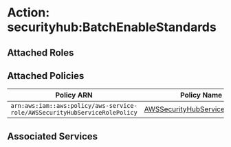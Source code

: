# Action: securityhub:BatchEnableStandards

## Attached Roles

## Attached Policies

| Policy ARN | Policy Name |
|------------|-------------|
| `arn:aws:iam::aws:policy/aws-service-role/AWSSecurityHubServiceRolePolicy` | [AWSSecurityHubServiceRolePolicy](../policies.md#awssecurityhubservicerolepolicy) |

## Associated Services

